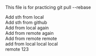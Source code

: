 This file is for practicing git pull --rebase

Add sth from local   
Add sth from github   
Add from local again   
Add from remote again  
Add from remote remote    
add from local local local  
remote 123
